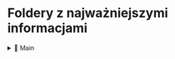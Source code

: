 # Foldery z najważniejszymi informacjami

<details>
  <summary>📁 Main</summary>
  <ul>
    <li>
      <details>
        <summary>📁 Github</summary>
        <ul>
          <li><a href="https://www.tinyurl.com/ziombek">💾 Ziombek</a></li>
        </ul>
      </details>
    </li>
    <li>
      <details>
        <summary>📁 Inne</summary>
        <ul>
          <li>
            <details>
              <summary>📁 Dokumentacja</summary>
              <ul>
                <li><a href="https://gist.githubusercontent.com/krawatPL/1e3ea0e3af94465bf96595f5b6bc6df3/raw/c03b2b49a8c4f24a318003c8f2814d9cb5dd6ea5/gistfile1.txt">📄 Jak wyciągnąć hasła z serwera szkolnego</a></li>
              </ul>
            </details>
          </li>
          <li>
            <details>
              <summary>📁 Mały projekt</summary>
              <ul>
                <li><a href="https://www.tinyurl.com/CrackiPL">🗃️ CrackiPL</a></li>
              </ul>
            </details>
          </li>
          <li>
            <details>
              <summary>📁 Kontakt</summary>
              <ul>
                <li>
                  📁 Discord
                  <ul>
                    <li>🔎 krawat_</li>
                  </ul>
                </li>
                <li>
                  📁 Steam
                  <ul>
                    <li><a href="https://tinyurl.com/KrawatAlt">🎮 KrawatAlt</a></li>
                    <li><a href="https://tinyurl.com/krawatMain">🎮 KrawatMain</a></li>
                  </ul>
                </li>
              </ul>
            </details>
          </li>
        </ul>
      </details>
    </li>
  </ul>
</details>
